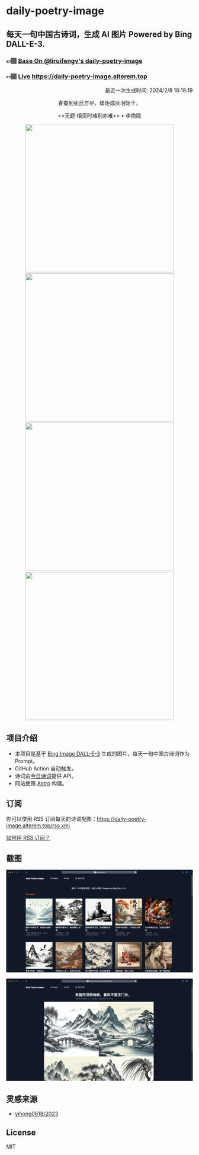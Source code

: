 
# daily-poetry-image

## 每天一句中国古诗词，生成 AI 图片 Powered by Bing DALL-E-3.

### 👉🏽 [Base On @liruifengv's daily-poetry-image](https://github.com/liruifengv/daily-poetry-image)

### 👉🏽 [Live](https://daily-poetry-image.alterem.top/) https://daily-poetry-image.alterem.top

<p align="right">
  最近一次生成时间: 2024/2/8 16:18:19
</p>
<p align="center">
春蚕到死丝方尽，蜡炬成灰泪始干。
</p>
<p align="center">
<<无题·相见时难别亦难>> • 李商隐
</p>
<p align="center">
<img src="https://tse4.mm.bing.net/th/id/OIG1.XrH.CaMYZBUPqZSUx7ou" height="400" width="400" />
<img src="https://tse4.mm.bing.net/th/id/OIG1.2dAxpUxHCNu8iZ.__ZwW" height="400" width="400" />
<img src="https://tse3.mm.bing.net/th/id/OIG1.RFV3sb8vtqIE_r66h2aG" height="400" width="400" />
<img src="https://tse3.mm.bing.net/th/id/OIG1.3TnGB_hTIRZUNSUqEvpG" height="400" width="400" />
</p>

## 项目介绍

-   本项目是基于 [Bing Image DALL-E-3](https://www.bing.com/images/create) 生成的图片，每天一句中国古诗词作为 Prompt。
-   GitHub Action 自动触发。
-   诗词由[今日诗词](https://www.jinrishici.com/)提供 API。
-   网站使用 [Astro](https://astro.build) 构建。

## 订阅

你可以使用 RSS 订阅每天的诗词配图：https://daily-poetry-image.alterem.top/rss.xml

[如何用 RSS 订阅？](https://zhuanlan.zhihu.com/p/55026716)

## 截图

![图片列表](./screenshots/Snipaste_2023-12-28_21-00-26.png)

![图片详情](./screenshots/Snipaste_2023-12-28_21-00-53.png)

## 灵感来源

-   [yihong0618/2023](https://github.com/yihong0618/2023)

## License

MIT
